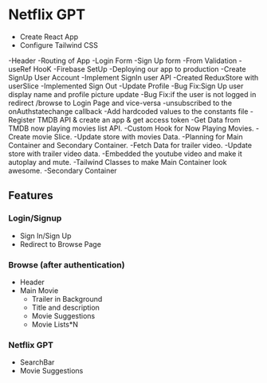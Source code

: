 # Netflix GPT

- Create React App
- Configure Tailwind CSS

-Header
-Routing of App
-Login Form
-Sign Up form
-From Validation
-useRef HooK
-Firebase SetUp
-Deploying our app to production
-Create SignUp User Account
-Implement SignIn user API
-Created ReduxStore with userSlice
-Implemented Sign Out
-Update Profile
-Bug Fix:Sign Up user display name and profile picture update
-Bug Fix:if the user is not logged in redirect /browse to Login Page and vice-versa
-unsubscribed to the onAuthstatechange callback
-Add hardcoded values to the constants file
-Register TMDB API & create an app & get access token
-Get Data from TMDB now playing movies list API.
-Custom Hook for Now Playing Movies.
-Create movie Slice.
-Update store with movies Data.
-Planning for Main Container and Secondary Container.
-Fetch Data for trailer video.
-Update store with trailer video data.
-Embedded the youtube video and make it autoplay and mute.
-Tailwind Classes to make Main Container look awesome.
-Secondary Container

## Features

### Login/Signup

- Sign In/Sign Up
- Redirect to Browse Page

### Browse (after authentication)

- Header
- Main Movie
  - Trailer in Background
  - Title and description
  - Movie Suggestions
  - Movie Lists\*N

### Netflix GPT

- SearchBar
- Movie Suggestions

